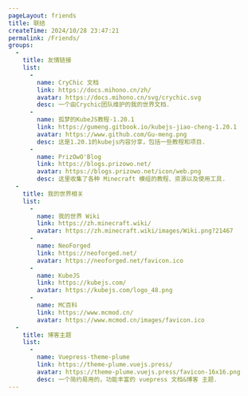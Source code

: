 ```yaml
---
pageLayout: friends
title: 联结
createTime: 2024/10/28 23:47:21
permalink: /Friends/
groups:
  - 
    title: 友情链接
    list:
      -
        name: CryChic 文档
        link: https://docs.mihono.cn/zh/
        avatar: https://docs.mihono.cn/svg/crychic.svg
        desc: 一个由Crychic团队维护的我的世界文档.
      -
        name: 孤梦的KubeJS教程-1.20.1
        link: https://gumeng.gitbook.io/kubejs-jiao-cheng-1.20.1
        avatar: https://www.github.com/Gu-meng.png
        desc: 这是1.20.1的kubejs内容分享，包括一些教程和项目.
      -
        name: PrizOwO'Blog
        link: https://blogs.prizowo.net/
        avatar: https://blogs.prizowo.net/icon/web.png
        desc: 这里收集了各种 Minecraft 模组的教程、资源以及使用工具.
  - 
    title: 我的世界相关
    list:
      -
        name: 我的世界 Wiki
        link: https://zh.minecraft.wiki/
        avatar: https://zh.minecraft.wiki/images/Wiki.png?21467
      -
        name: NeoForged
        link: https://neoforged.net/
        avatar: https://neoforged.net/favicon.ico
      -
        name: KubeJS
        link: https://kubejs.com/
        avatar: https://kubejs.com/logo_48.png
      -
        name: MC百科
        link: https://www.mcmod.cn/
        avatar: https://www.mcmod.cn/images/favicon.ico
  - 
    title: 博客主题
    list:
      -
        name: Vuepress-theme-plume
        link: https://theme-plume.vuejs.press/
        avatar: https://theme-plume.vuejs.press/favicon-16x16.png
        desc: 一个简约易用的，功能丰富的 vuepress 文档&博客 主题.
---
```

